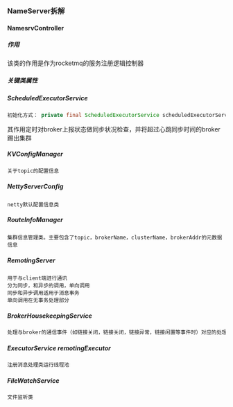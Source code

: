 ### NameServer拆解

#### NamesrvController
##### 作用

该类的作用是作为rocketmq的服务注册逻辑控制器

##### 关键类属性

##### ScheduledExecutorService

```Java
初始化方式： private final ScheduledExecutorService scheduledExecutorService = Executors.newSingleThreadScheduledExecutor(new ThreadFactoryImpl("NSScheduledThread"));
```

其作用定时对broker上报状态做同步状况检查，并将超过心跳同步时间的broker踢出集群

##### KVConfigManager

```java
关于topic的配置信息
```

##### NettyServerConfig

```te
netty默认配置信息类
```

##### RouteInfoManager

```
集群信息管理类。主要包含了topic，brokerName，clusterName，brokerAddr的元数据信息
```

##### RemotingServer

```wiki
用于与client端进行通讯
分为同步，和异步的调用，单向调用
同步和异步调用适用于消息事务
单向调用在无事务处理部分
```

##### BrokerHousekeepingService

```tex
处理与broker的通信事件（如链接关闭，链接关闭，链接异常，链接闲置等事件时）对应的处理方式
```

##### ExecutorService remotingExecutor

```tex
注册消息处理类运行线程池
```

##### FileWatchService 

```tex
文件监听类
```
